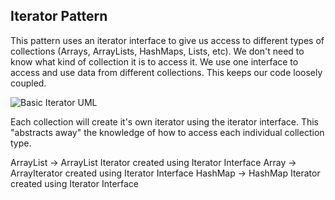 ## Iterator Pattern

This pattern uses an iterator interface to give us access to different types of collections (Arrays, 
ArrayLists, HashMaps, Lists, etc).  We don't need to know what kind of collection it is to access it.
We use one interface to access and use data from different collections.  This keeps our code loosely coupled.

![Basic Iterator UML](https://user-images.githubusercontent.com/22779199/37984281-df1f8f56-31c3-11e8-8575-4171a32960c7.png)  

Each collection will create it's own iterator using the iterator interface.  This "abstracts away" the knowledge of how to access
each individual collection type.

ArrayList -> ArrayList Iterator created using Iterator Interface
Array -> ArrayIterator created using Iterator Interface
HashMap -> HashMap Iterator created using Iterator Interface


